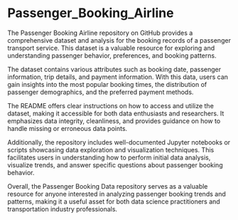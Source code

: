 # Passenger_Booking_Airline
The Passenger Booking Airline repository on GitHub provides a comprehensive dataset and analysis for the booking records of a passenger transport service. This dataset is a valuable resource for exploring and understanding passenger behavior, preferences, and booking patterns.

The dataset contains various attributes such as booking date, passenger information, trip details, and payment information. With this data, users can gain insights into the most popular booking times, the distribution of passenger demographics, and the preferred payment methods.

The README offers clear instructions on how to access and utilize the dataset, making it accessible for both data enthusiasts and researchers. It emphasizes data integrity, cleanliness, and provides guidance on how to handle missing or erroneous data points.

Additionally, the repository includes well-documented Jupyter notebooks or scripts showcasing data exploration and visualization techniques. This facilitates users in understanding how to perform initial data analysis, visualize trends, and answer specific questions about passenger booking behavior.

Overall, the Passenger Booking Data repository serves as a valuable resource for anyone interested in analyzing passenger booking trends and patterns, making it a useful asset for both data science practitioners and transportation industry professionals.




